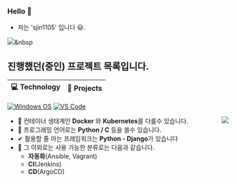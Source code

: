 ### Hello 👋

- 저는 'sjin1105' 입니다 😃.

<img src="https://img.shields.io/badge/${python}-${색상}?style=${뱃지스타일}&logo=${텍스트}&logoColor=${텍스트 색상}"/></a>&nbsp

## 진행했던(중인) 프로젝트 목록입니다.


| 💻 **Technology**      | 🚀 **Projects**                                                                 |
|----------------------- | -------------------------------------------------------------------------------- |

[![Windows OS](https://img.shields.io/badge/Windows-11-%23007ACC?style=flat-square&logo=windows)](https://insider.windows.com/en-us/insidewindows11)
[![VS Code](https://img.shields.io/badge/IDE-VSCode-%23007ACC?style=flat-square&logo=Visual-studio-code)](https://code.visualstudio.com/)

<img align="right" src="https://github-readme-stats.vercel.app/api?username=sjin1105&show_icons=true">

- 🔧 컨테이너 생태계인 **Docker** 와 **Kubernetes**를 다룰수 있습니다.
- 💬 프로그래밍 언어로는 **Python / C** 등을 쓸수 있습니다.
- ✔  활용할 줄 아는 프레임워크는 **Python - Django**가 있습니다
- 🔎 그 이외로는 사용 가능한 분류로는 다음과 같습니다.
  - **자동화**(Ansible, Vagrant)
  - **CI**(Jenkins)
  - **CD**(ArgoCD)


<!--
- 🔭 I’m currently working on ...
- 🌱 I’m currently learning ...
- 👯 I’m looking to collaborate on ...
- 🤔 I’m looking for help with ...
- 💬 Ask me about ...
- 📫 How to reach me: ...
- 😄 Pronouns: ...
- ⚡ Fun fact: ...
-->
